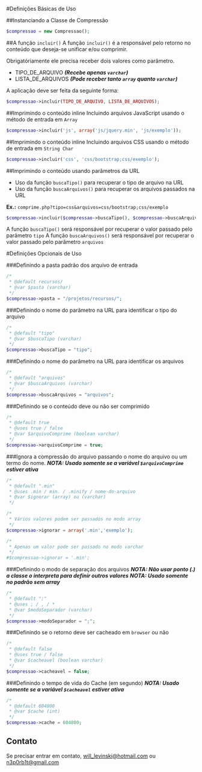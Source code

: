 #Definições Básicas de Uso

##Instanciando a Classe de Compressão
```php
$compressao = new Compressao();
```

##A função `incluir()`
A função `incluir()` é a responsável pelo retorno no conteúdo que deseja-se unificar e/ou comprimir.

Obrigatóriamente ele precisa receber dois valores como parâmetro.
* TIPO_DE_ARQUIVO ***(Recebe apenas `varchar`)***
* LISTA_DE_ARQUIVOS ***(Pode receber tanto `array` quanto `varchar`)***

A aplicação deve ser feita da seguinte forma:
```php
$compressao->incluir(TIPO_DE_ARQUIVO, LISTA_DE_ARQUIVOS);
```

##Imprimindo o conteúdo inline
Incluindo arquivos JavaScript usando o método de entrada em `Array`
```php
$compressao->incluir('js', array('js/jquery.min', 'js/exemplo'));
```

##Imprimindo o conteúdo inline
Incluindo arquivos CSS usando o método de entrada em `String Char`
```php
$compressao->incluir('css', 'css/bootstrap;css/exemplo');
```

##Imprimindo o conteúdo usando parâmetros da URL
 * Uso da função `buscaTipo()` para recuperar o tipo de arquivo na URL
 * Uso da função `buscaArquivos()` para recuperar os arquivos passados na URL

**Ex.:** `comprime.php?tipo=css&arquivos=css/bootstrap;css/exemplo`
```php
$compressao->incluir($compressao->buscaTipo(), $compressao->buscaArquivos());
```
A função `buscaTipo()` será responsável por recuperar o valor passado pelo parâmetro `tipo`
A função `buscaArquivos()` será responsável por recuperar o valor passado pelo parâmetro `arquivos`


#Definições Opcionais de Uso

###Definindo a pasta padrão dos arquivo de entrada
```php
/*
 * @default recursos/
 * @var $pasta (varchar)
 */
$compressao->pasta = "/projetos/recursos/";
```

###Definindo o nome do parâmetro na URL para identificar o tipo do arquivo
```php
/*
 * @default "tipo"
 * @var $buscaTipo (varchar)
 */
$compressao->buscaTipo = "tipo";
```

###Definindo o nome do parâmetro na URL para identificar os arquivos
```php
/*
 * @default "arquivos"
 * @var $buscaArquivos (varchar)
 */
$compressao->buscaArquivos = "arquivos";
```

###Definindo se o conteúdo deve ou não ser comprimido
```php
/*
 * @default true
 * @uses true / false
 * @var $arquivoComprime (boolean varchar)
 */
$compressao->arquivoComprime = true;
```

###Ignora a compressão do arquivo passando o nome do arquivo ou um termo do nome.
***NOTA: Usado somente se a variável `$arquivoComprime` estiver ativa***
```php
/*
 * @default ".min"
 * @uses .min / min. / .minify / nome-do-arquivo
 * @var $ignorar (array) ou (varchar)
 */

/*
 * Vários valores podem ser passados no modo array
 */
$compressao->ignorar = array('.min','exemplo');

/*
 * Apenas um valor pode ser passado no modo varchar
 */
#$compressao->ignorar = '.min';
```

###Definindo o modo de separação dos arquivos
***NOTA: Não usar ponto (.) a classe o interpreta para definir outros valores***
***NOTA: Usado somente no padrão sem array***
```php
/*
 * @default ";"
 * @uses ; / , / *
 * @var $modoSeparador (varchar)
 */
$compressao->modoSeparador = ";";
```

###Definindo se o retorno deve ser cacheado em `browser` ou não
```php
/*
 * @default false
 * @uses true / false
 * @var $cacheavel (boolean varchar)
 */
$compressao->cacheavel = false;
```

###Definindo o tempo de vida do Cache (em segundo)
***NOTA: Usado somente se a variável `$cacheavel` estiver ativa***
```php
/*
 * @default 604800
 * @var $cache (int)
 */
$compressao->cache = 604800;
```


## Contato
Se precisar entrar em contato, will_levinski@hotmail.com ou n3p0rb1t@gmail.com
